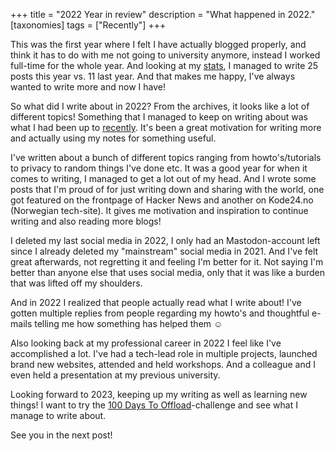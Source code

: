 +++
title = "2022 Year in review"
description = "What happened in 2022."
[taxonomies]
tags = ["Recently"]
+++

This was the first year where I felt I have actually blogged properly, and think
it has to do with me not going to university anymore, instead I worked full-time
for the whole year. And looking at my [stats][stats], I managed to write 25
posts this year vs. 11 last year. And that makes me happy, I've always wanted to
write more and now I have!

So what did I write about in 2022? From the archives, it looks like a lot of
different topics! Something that I managed to keep on writing about was what I
had been up to [recently][recently_tag]. It's been a great motivation for
writing more and actually using my notes for something useful.

I've written about a bunch of different topics ranging from howto's/tutorials to
privacy to random things I've done etc. It was a good year for when it comes to
writing, I managed to get a lot out of my head. And I wrote some posts that I'm
proud of for just writing down and sharing with the world, one got featured on
the frontpage of Hacker News and another on Kode24.no (Norwegian tech-site). It
gives me motivation and inspiration to continue writing and also reading more
blogs!

I deleted my last social media in 2022, I only had an Mastodon-account left
since I already deleted my "mainstream" social media in 2021. And I've felt
great afterwards, not regretting it and feeling I'm better for it. Not saying
I'm better than anyone else that uses social media, only that it was like a
burden that was lifted off my shoulders.

And in 2022 I realized that people actually read what I write about! I've gotten
multiple replies from people regarding my howto's and thoughtful e-mails telling
me how something has helped them ☺️

Also looking back at my professional career in 2022 I feel like I've
accomplished a lot. I've had a tech-lead role in multiple projects, launched
brand new websites, attended and held workshops. And a colleague and I even held
a presentation at my previous university.

Looking forward to 2023, keeping up my writing as well as learning new things! I
want to try the [100 Days To Offload][100days]-challenge and see what I manage
to write about.

See you in the next post!

[stats]: /stats
[recently_tag]: /tags/recently/
[100days]: https://100daystooffload.com/

